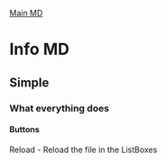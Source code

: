 [Main MD](https://github.com/CelestialDodo/RunAppsOnStartup/blob/main/README.md)

# Info MD #
## Simple ##
### What everything does ###
#### Buttons ####
Reload - Reload the file in the ListBoxes
